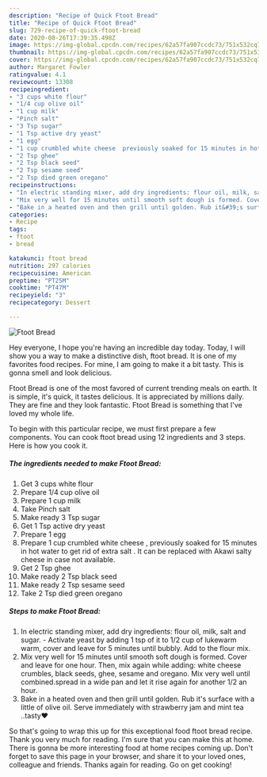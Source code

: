 ```yaml
---
description: "Recipe of Quick Ftoot Bread"
title: "Recipe of Quick Ftoot Bread"
slug: 729-recipe-of-quick-ftoot-bread
date: 2020-08-26T17:39:35.498Z
image: https://img-global.cpcdn.com/recipes/62a57fa907ccdc73/751x532cq70/ftoot-bread-recipe-main-photo.jpg
thumbnail: https://img-global.cpcdn.com/recipes/62a57fa907ccdc73/751x532cq70/ftoot-bread-recipe-main-photo.jpg
cover: https://img-global.cpcdn.com/recipes/62a57fa907ccdc73/751x532cq70/ftoot-bread-recipe-main-photo.jpg
author: Margaret Fowler
ratingvalue: 4.1
reviewcount: 13308
recipeingredient:
- "3 cups white flour"
- "1/4 cup olive oil"
- "1 cup milk"
- "Pinch salt"
- "3 Tsp sugar"
- "1 Tsp active dry yeast"
- "1 egg"
- "1 cup crumbled white cheese  previously soaked for 15 minutes in hot water to get rid of extra salt  It can be replaced with Akawi salty cheese in case not available"
- "2 Tsp ghee"
- "2 Tsp black seed"
- "2 Tsp sesame seed"
- "2 Tsp died green oregano"
recipeinstructions:
- "In electric standing mixer, add dry ingredients: flour oil, milk, salt and sugar.  Activate yeast by adding 1 tsp of it to 1/2 cup of lukewarm warm, cover and leave for 5 minutes until bubbly. Add to the flour mix."
- "Mix very well for 15 minutes until smooth soft dough is formed. Cover and leave for one hour. Then, mix again while adding: white cheese crumbles, black seeds, ghee, sesame and oregano. Mix very well until combined.spread in a wide pan and let it rise again for another 1/2 an hour."
- "Bake in a heated oven and then grill until golden. Rub it&#39;s surface with a little of olive oil. Serve immediately with strawberry jam and mint tea ..tasty❤"
categories:
- Recipe
tags:
- ftoot
- bread

katakunci: ftoot bread 
nutrition: 297 calories
recipecuisine: American
preptime: "PT25M"
cooktime: "PT47M"
recipeyield: "3"
recipecategory: Dessert

---
```



![Ftoot Bread](https://img-global.cpcdn.com/recipes/62a57fa907ccdc73/751x532cq70/ftoot-bread-recipe-main-photo.jpg)

Hey everyone, I hope you're having an incredible day today. Today, I will show you a way to make a distinctive dish, ftoot bread. It is one of my favorites food recipes. For mine, I am going to make it a bit tasty. This is gonna smell and look delicious.



Ftoot Bread is one of the most favored of current trending meals on earth. It is simple, it's quick, it tastes delicious. It is appreciated by millions daily. They are fine and they look fantastic. Ftoot Bread is something that I've loved my whole life.


To begin with this particular recipe, we must first prepare a few components. You can cook ftoot bread using 12 ingredients and 3 steps. Here is how you cook it.

<!--inarticleads1-->

##### The ingredients needed to make Ftoot Bread:

1. Get 3 cups white flour
1. Prepare 1/4 cup olive oil
1. Prepare 1 cup milk
1. Take Pinch salt
1. Make ready 3 Tsp sugar
1. Get 1 Tsp active dry yeast
1. Prepare 1 egg
1. Prepare 1 cup crumbled white cheese , previously soaked for 15 minutes in hot water to get rid of extra salt . It can be replaced with Akawi salty cheese in case not available.
1. Get 2 Tsp ghee
1. Make ready 2 Tsp black seed
1. Make ready 2 Tsp sesame seed
1. Take 2 Tsp died green oregano




<!--inarticleads2-->

##### Steps to make Ftoot Bread:

1. In electric standing mixer, add dry ingredients: flour oil, milk, salt and sugar.  - Activate yeast by adding 1 tsp of it to 1/2 cup of lukewarm warm, cover and leave for 5 minutes until bubbly. Add to the flour mix.
1. Mix very well for 15 minutes until smooth soft dough is formed. Cover and leave for one hour. Then, mix again while adding: white cheese crumbles, black seeds, ghee, sesame and oregano. Mix very well until combined.spread in a wide pan and let it rise again for another 1/2 an hour.
1. Bake in a heated oven and then grill until golden. Rub it&#39;s surface with a little of olive oil. Serve immediately with strawberry jam and mint tea ..tasty❤




So that's going to wrap this up for this exceptional food ftoot bread recipe. Thank you very much for reading. I'm sure that you can make this at home. There is gonna be more interesting food at home recipes coming up. Don't forget to save this page in your browser, and share it to your loved ones, colleague and friends. Thanks again for reading. Go on get cooking!
